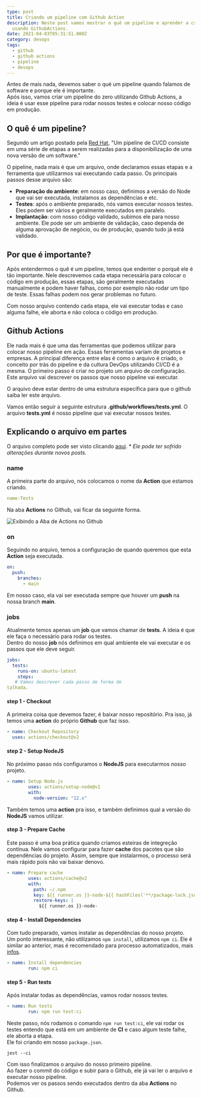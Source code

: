 ```yaml
---
type: post
title: Criando um pipeline com Github Action
description: Neste post vamos mostrar o qué um pipeline e aprender a criar um
  usando GithubActions.
date: 2021-04-03T05:31:51.000Z
category: devops
tags:
  - github
  - github actions
  - pipeline
  - devops
---
```

Antes de mais nada, devemos saber o qué um pipeline quando falamos de software e porque ele é importante.   
Após isso, vamos criar um pipeline do zero utilizando Github Actions, a ideia é usar esse pipeline para rodar nossos testes e colocar nosso código em produção.

## O quê é um pipeline?
Segundo um artigo postado pela [Red Hat](https://www.redhat.com/pt-br/topics/devops/what-cicd-pipeline), "Um pipeline de CI/CD consiste em uma série de etapas a serem realizadas para a disponibilização de uma nova versão de um software."  

O pipeline, nada mais é que um arquivo, onde declaramos essas etapas e a ferramenta que utilizarmos vai executando cada passo. Os principais passos desse arquivo são:
* **Preparação do ambiente**: em nosso caso, definimos a versão do Node que vai ser executada, instalamos as dependências e etc.
* **Testes**: após o ambiente preparado, nós vamos executar nossos testes. Eles podem ser vários e geralmente executados em paralelo.
* **Implantação**: com nosso código validado, subimos ele para nosso ambiente. Ele pode ser um ambiente de validação, caso dependa de alguma aprovação de negócio, ou de produção, quando tudo já está validado.  


## Por que é importante?
Após entendermos o quê é um pipeline, temos que endenter o porquê ele é tão importante. Nele descrevemos cada etapa necessária para colocar o código em produção, essas etapas, são geralmente executadas manualmente e podem haver falhas, como por exemplo não rodar um tipo de teste. Essas falhas podem nos gerar problemas no futuro.  

Com nosso arquivo contendo cada etapa, ele vai executar todas e caso alguma falhe, ele aborta e não coloca o código em produção.

## Github Actions
Ele nada mais é que uma das ferramentas que podemos utilizar para colocar nosso pipeline em ação. Essas ferramentas variam de projetos e empresas. A principal diferença entre elas é como o arquivo é criado, o conceito por trás do pipeline e da cultura DevOps utilizando CI/CD é a mesma.
O primeiro passo é criar no projeto um arquivo de configuração. Este arquivo vai descrever os passos que nosso pipeline vai executar.

O arquivo deve estar dentro de uma estrutura específica para que o github saiba ler este arquivo.

Vamos então seguir a seguinte estrutura **.github/workflows/tests.yml**. O arquivo **tests.yml** é nosso pipeline que vai executar nossos testes.

## Explicando o arquivo em partes

O arquivo completo pode ser visto clicando [aqui](https://github.com/lucasmarques73/node-api-heroku/blob/main/.github/workflows/tests.yml). * *Ele pode ter sofrido alterações durante novos posts.*

### name

A primeira parte do arquivo, nós colocamos o nome da **Action** que estamos criando.

```yaml
name:Tests
```

Na aba **Actions** no Github, vai ficar da seguinte forma.

![Exibindo a Aba de Actions no Github](/assets/img/action-name.png "Exibindo a Aba de Actions no Github")

### on

Seguindo no arquivo, temos a configuração de quando queremos que esta **Action** seja executada.

```yaml
on:
  push:
    branches:
      - main
```

Em nosso caso, ela vai ser executada sempre que houver um **push** na nossa branch **main**.

### jobs

Atualmente temos apenas um **job** que vamos chamar de **tests**. A ideia é que ele faça o necessário para rodar os testes.  
Dentro do nosso **job** nós definimos em qual ambiente ele vai executar e os passos que ele deve seguir.

```yaml
jobs:
  tests:
    runs-on: ubuntu-latest
    steps:
   # Vamos descrever cada passo de forma de
talhada.
```

#### step 1 - Checkout

A primeira coisa que devemos fazer, é baixar nosso repositório. Pra isso, já temos uma **action** do próprio **Github** que faz isso.

```yaml
- name: Checkout Repository
  uses: actions/checkout@v2
```

#### step 2 - Setup NodeJS

No próximo passo nós configuramos o **NodeJS** para executarmos nosso projeto.

```yaml
- name: Setup Node.js
        uses: actions/setup-node@v1
        with:
          node-version: "12.x"
```

Também temos uma **action** pra isso, e também definimos qual a versão do **NodeJS** vamos utilizar.

#### step 3 - Prepare Cache

Este passo é uma boa prática quando criamos esteiras de integreção contínua. Nele vamos configurar para fazer **cache** dos pacotes que são dependências do projeto. Assim, sempre que instalarmos, o processo será mais rápido pois não vai baixar denovo.

```yaml
- name: Prepare cache
        uses: actions/cache@v2
        with:
          path: ~/.npm
          key: ${{ runner.os }}-node-${{ hashFiles('**/package-lock.json') }}
          restore-keys: |
            ${{ runner.os }}-node-
```
#### step 4 - Install Dependencies

Com tudo preparado, vamos instalar as dependências do nosso projeto.\
Um ponto interessante, não utilizamos `npm install`, utilizamos `npm ci`. Ele é similar ao anterior, mas é recomendado para processo automatizados, mais [infos](https://docs.npmjs.com/cli/ci.html).

```yaml
- name: Install dependencies
        run: npm ci
```

#### step 5 - Run tests

Após instalar todas as dependências, vamos rodar nossos testes.

```yaml
- name: Run tests
        run: npm run test:ci
```
Neste passo, nós rodamos o comando `npm run test:ci`, ele vai rodar os testes entendo que está em um ambiente de **CI** e caso algum teste falhe, ele aborta a etapa.\
Ele foi criando em nosso `package.json`.

```shell
jest --ci
```

Com isso finalizamos o arquivo do nosso primeiro pipeline.  
Ao fazer o commit do código e subir para o Github, ele já vai ler o arquivo e executar nosso pipeline.  
Podemos ver os passos sendo executados dentro da aba **Actions** no Github.

